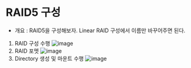 RAID5 구성
==========
* 개요 : RAID5을 구성해보자. Linear RAID 구성에서 이름만 바꾸어주면 된다.
1. RAID 구성 수행
   ![image](https://user-images.githubusercontent.com/70207093/186546143-3f7f6088-d77b-4566-b21c-0ae446fe6fd9.png)
2. RAID 포멧
   ![image](https://user-images.githubusercontent.com/70207093/186546278-89fbe191-fbea-41e5-9305-9192c67fad27.png)
3. Directory 생성 및 마운트 수행
   ![image](https://user-images.githubusercontent.com/70207093/186546343-f4f4e870-db6d-4f57-8edd-d7b50cf43267.png)
